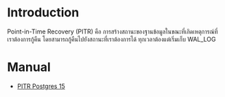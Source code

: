 # Introduction
Point-in-Time Recovery (PITR) คือ การสร้างสถานะของฐานข้อมูลในขณะที่เกิดเหตุการณ์ที่เราต้องการกู้คืน โดยสามารถกู้คืนไปยังสถานะที่เราต้องการได้ ทุกเวลาต้องแต่เริ่มเก็บ WAL_LOG

# Manual
- [PITR Postgres 15](./PIRT-15.md)